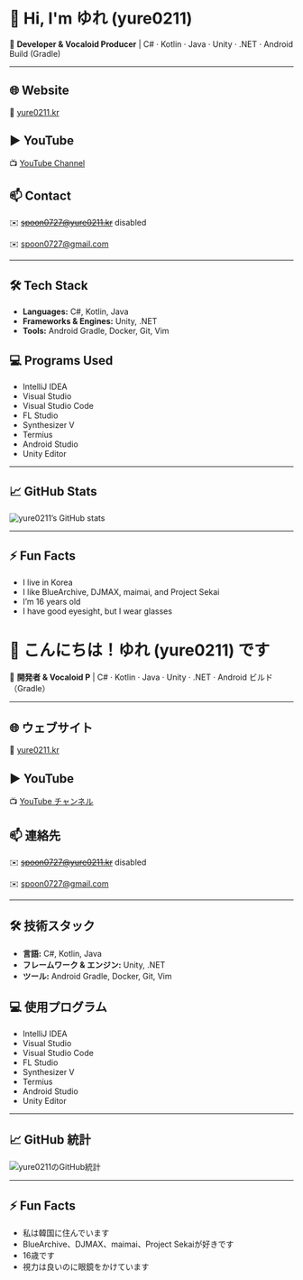 # 👋 Hi, I'm ゆれ (yure0211)

🎵 **Developer & Vocaloid Producer** | C# · Kotlin · Java · Unity · .NET · Android Build (Gradle)

---

## 🌐 Website
🔗 [yure0211.kr](https://yure0211.kr)

## ▶️ YouTube
📺 [YouTube Channel](https://www.youtube.com/channel/UCwhAQa1HPo7ooziM0XFQlIw)

## 📫 Contact
✉️ ~~spoon0727@yure0211.kr~~ disabled 

✉️ spoon0727@gmail.com

---

## 🛠️ Tech Stack
- **Languages:** C#, Kotlin, Java  
- **Frameworks & Engines:** Unity, .NET  
- **Tools:** Android Gradle, Docker, Git, Vim  

## 💻 Programs Used
- IntelliJ IDEA  
- Visual Studio  
- Visual Studio Code  
- FL Studio  
- Synthesizer V  
- Termius  
- Android Studio  
- Unity Editor  

---

## 📈 GitHub Stats
![yure0211’s GitHub stats](https://github-readme-stats.vercel.app/api?username=yure0211&show_icons=true&theme=vue)

---

## ⚡ Fun Facts
- I live in Korea  
- I like BlueArchive, DJMAX, maimai, and Project Sekai  
- I’m 16 years old  
- I have good eyesight, but I wear glasses  

# 👋 こんにちは！ゆれ (yure0211) です

🎵 **開発者 & Vocaloid P** | C# · Kotlin · Java · Unity · .NET · Android ビルド（Gradle）

---

## 🌐 ウェブサイト
🔗 [yure0211.kr](https://yure0211.kr)

## ▶️ YouTube
📺 [YouTube チャンネル](https://www.youtube.com/channel/UCwhAQa1HPo7ooziM0XFQlIw)

## 📫 連絡先
✉️ ~~spoon0727@yure0211.kr~~ disabled 

✉️ spoon0727@gmail.com

---

## 🛠️ 技術スタック
- **言語:** C#, Kotlin, Java  
- **フレームワーク & エンジン:** Unity, .NET  
- **ツール:** Android Gradle, Docker, Git, Vim  

## 💻 使用プログラム
- IntelliJ IDEA  
- Visual Studio  
- Visual Studio Code  
- FL Studio  
- Synthesizer V  
- Termius  
- Android Studio  
- Unity Editor  

---

## 📈 GitHub 統計
![yure0211のGitHub統計](https://github-readme-stats.vercel.app/api?username=yure0211&show_icons=true&theme=vue)

---

## ⚡ Fun Facts
- 私は韓国に住んでいます  
- BlueArchive、DJMAX、maimai、Project Sekaiが好きです  
- 16歳です  
- 視力は良いのに眼鏡をかけています  
